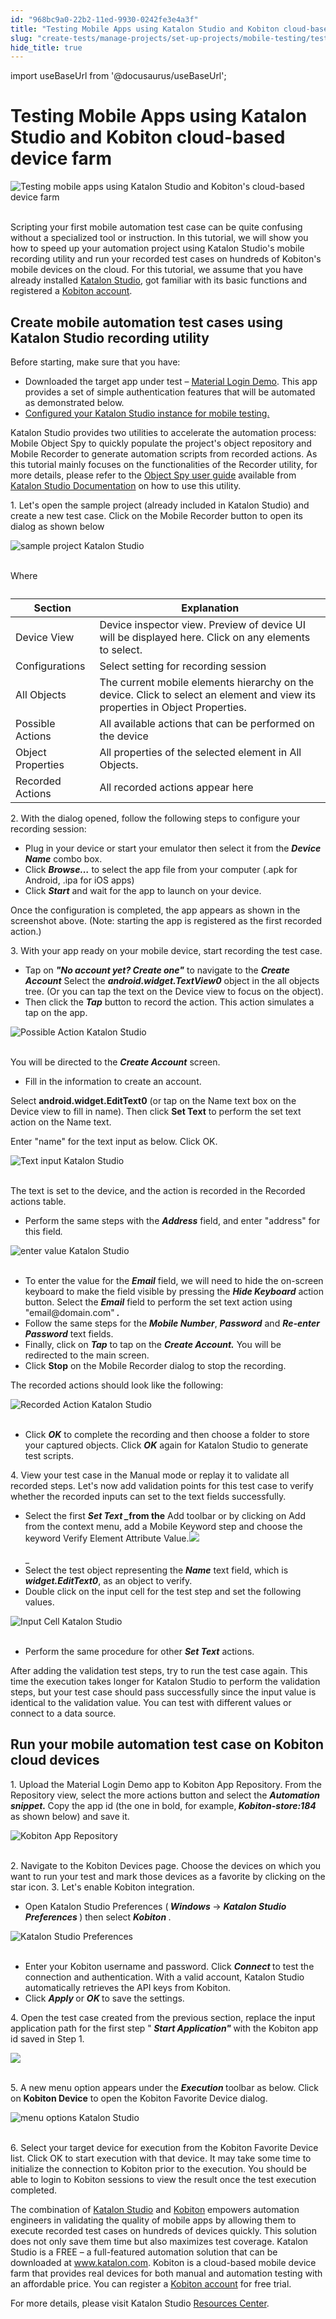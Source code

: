 ```yaml
---
id: "968bc9a0-22b2-11ed-9930-0242fe3e4a3f"
title: "Testing Mobile Apps using Katalon Studio and Kobiton cloud-based device farm"
slug: "create-tests/manage-projects/set-up-projects/mobile-testing/testing-mobile-apps-using-katalon-studio-and-kobiton-cloud-based-device-farm"
hide_title: true
---
```

import useBaseUrl from '@docusaurus/useBaseUrl';


# <a id="id" class="anchor_top_offset"/><a id="ariaid-title1" class="anchor_top_offset"/>Testing Mobile Apps using <span xmlns="http://www.w3.org/1999/xhtml" className="ph">Katalon Studio</span>  and Kobiton cloud-based device farm

<p xmlns="http://www.w3.org/1999/xhtml" className="p">   <img className="image" src={useBaseUrl("https://github.com/katalon-studio/docs-images/raw/master/katalon-studio/tutorials/testing_mobile_apps_using_katalon_studio_kobiton/QS_high-08-1024x509.png")} alt="Testing mobile apps using Katalon Studio and Kobiton's cloud-based device farm" /><br /><br /> </p> 
<p xmlns="http://www.w3.org/1999/xhtml" className="p">Scripting your first mobile automation test case can be quite   confusing without a specialized tool or instruction. In this   tutorial, we will show you how to speed up your automation project   using Katalon Studio's mobile recording utility and run your   recorded test cases on hundreds of Kobiton's mobile devices on the   cloud. For this tutorial, we assume that you have already installed   <a className="xref j-external-link" href="https://www.katalon.com/" target="_blank">Katalon Studio</a>, got familiar   with its basic functions and registered a <a className="xref j-external-link" href="https://kobiton.com/" target="_blank">Kobiton account</a>.</p> 

## <a id="id_1" class="anchor_top_offset"/>Create mobile automation test cases using Katalon Studio recording utility

<p xmlns="http://www.w3.org/1999/xhtml" className="p">Before starting, make sure that you have:</p> 
<ul xmlns="http://www.w3.org/1999/xhtml" className="ul"><li className="li">Downloaded the target app under test – <a className="xref j-external-link" href="https://github.com/katalon-studio/Material-Login-App-Test/blob/master/App%20Files/MaterialLoginExample.apk" target="_blank">Material Login Demo</a>. This app provides a set of simple authentication features that will be automated as demonstrated below.</li><li className="li"><a className="xref j-external-link" href="http://docs.katalon.com/display/KD/Kobiton+Integration" target="_blank">Configured your Katalon Studio instance for mobile testing.</a></li></ul> 
<p xmlns="http://www.w3.org/1999/xhtml" className="p">Katalon Studio provides two utilities to accelerate the automation process: Mobile Object Spy to quickly populate the project's object repository and Mobile Recorder to generate automation scripts from recorded actions. As this tutorial mainly focuses on the functionalities of the Recorder utility, for more details, please refer to the <a className="xref j-external-link" href="http://docs.katalon.com/display/KD/Spy+Object/" target="_blank">Object Spy user guide</a> available from <a className="xref j-external-link" href="http://docs.katalon.com/display/KD/Spy+Object/" target="_blank">Katalon Studio Documentation</a> on how to use this utility.</p> 
<p xmlns="http://www.w3.org/1999/xhtml" className="p">1. Let's open the sample project (already included in Katalon Studio) and create a new test case. Click on the Mobile Recorder button to open its dialog as shown below</p> 
<p xmlns="http://www.w3.org/1999/xhtml" className="p"><img className="image" src={useBaseUrl("https://github.com/katalon-studio/docs-images/raw/master/katalon-studio/tutorials/testing_mobile_apps_using_katalon_studio_kobiton/1.png")} alt="sample project Katalon Studio" /><br /><br /></p> 
<p xmlns="http://www.w3.org/1999/xhtml" className="p">Where</p> 
<table xmlns="http://www.w3.org/1999/xhtml" className="table anchor_top_offset" id="id_1__40c9aa31-098c-45d4-8a51-7bf347d3b27c"><caption /><thead className="thead"><tr className><th className="entry anchor_top_offset" id="id_1__40c9aa31-098c-45d4-8a51-7bf347d3b27c__entry__1">Section</th><th className="entry anchor_top_offset" id="id_1__40c9aa31-098c-45d4-8a51-7bf347d3b27c__entry__2">Explanation</th></tr></thead><tbody className="tbody"><tr className><td className="entry" headers="id_1__40c9aa31-098c-45d4-8a51-7bf347d3b27c__entry__1 id_1__40c9aa31-098c-45d4-8a51-7bf347d3b27c__entry__2 ">Device View</td><td className="entry" headers="id_1__40c9aa31-098c-45d4-8a51-7bf347d3b27c__entry__1 id_1__40c9aa31-098c-45d4-8a51-7bf347d3b27c__entry__2 ">Device inspector view. Preview of device UI will be displayed here. Click on any elements to select.</td></tr><tr className><td className="entry" headers="id_1__40c9aa31-098c-45d4-8a51-7bf347d3b27c__entry__1 id_1__40c9aa31-098c-45d4-8a51-7bf347d3b27c__entry__2 ">Configurations</td><td className="entry" headers="id_1__40c9aa31-098c-45d4-8a51-7bf347d3b27c__entry__1 id_1__40c9aa31-098c-45d4-8a51-7bf347d3b27c__entry__2 ">Select setting for recording session</td></tr><tr className><td className="entry" headers="id_1__40c9aa31-098c-45d4-8a51-7bf347d3b27c__entry__1 id_1__40c9aa31-098c-45d4-8a51-7bf347d3b27c__entry__2 ">All Objects</td><td className="entry" headers="id_1__40c9aa31-098c-45d4-8a51-7bf347d3b27c__entry__1 id_1__40c9aa31-098c-45d4-8a51-7bf347d3b27c__entry__2 ">The current mobile elements hierarchy on the device. Click to select an element and view its properties in Object Properties.</td></tr><tr className><td className="entry" headers="id_1__40c9aa31-098c-45d4-8a51-7bf347d3b27c__entry__1 id_1__40c9aa31-098c-45d4-8a51-7bf347d3b27c__entry__2 ">Possible Actions</td><td className="entry" headers="id_1__40c9aa31-098c-45d4-8a51-7bf347d3b27c__entry__1 id_1__40c9aa31-098c-45d4-8a51-7bf347d3b27c__entry__2 ">All available actions that can be performed on the device</td></tr><tr className><td className="entry" headers="id_1__40c9aa31-098c-45d4-8a51-7bf347d3b27c__entry__1 id_1__40c9aa31-098c-45d4-8a51-7bf347d3b27c__entry__2 ">Object Properties</td><td className="entry" headers="id_1__40c9aa31-098c-45d4-8a51-7bf347d3b27c__entry__1 id_1__40c9aa31-098c-45d4-8a51-7bf347d3b27c__entry__2 ">All properties of the selected element in All Objects.</td></tr><tr className><td className="entry" headers="id_1__40c9aa31-098c-45d4-8a51-7bf347d3b27c__entry__1 id_1__40c9aa31-098c-45d4-8a51-7bf347d3b27c__entry__2 ">Recorded Actions</td><td className="entry" headers="id_1__40c9aa31-098c-45d4-8a51-7bf347d3b27c__entry__1 id_1__40c9aa31-098c-45d4-8a51-7bf347d3b27c__entry__2 ">All recorded actions appear here</td></tr></tbody></table> 
<p xmlns="http://www.w3.org/1999/xhtml" className="p">2. With the dialog opened, follow the following steps to configure your recording session:</p> 
<ul xmlns="http://www.w3.org/1999/xhtml" className="ul"><li className="li">Plug in your device or start your emulator then select it from the <strong className="ph b"> <em className="ph i">Device Name</em></strong> combo box.</li><li className="li">Click <strong className="ph b"> <em className="ph i">Browse…</em></strong> to select the app file from your computer (.apk for Android, .ipa for iOS apps)</li><li className="li">Click <strong className="ph b"> <em className="ph i">Start</em></strong> and wait for the app to launch on your device.</li></ul> 
<p xmlns="http://www.w3.org/1999/xhtml" className="p">Once the configuration is completed, the app appears as shown in the screenshot above. (Note: starting the app is registered as the first recorded action.)</p> 
<p xmlns="http://www.w3.org/1999/xhtml" className="p">3. With your app ready on your mobile device, start recording the test case.</p> 
<ul xmlns="http://www.w3.org/1999/xhtml" className="ul"><li className="li">Tap on <strong className="ph b"> <em className="ph i">"No account yet? Create one"</em></strong> to navigate to the <strong className="ph b"> <em className="ph i">Create Account</em></strong> Select the <strong className="ph b"> <em className="ph i">android.widget.TextView0</em></strong> object in the all objects tree. (Or you can tap the text on the Device view to focus on the object).</li><li className="li">Then click the <strong className="ph b"> <em className="ph i">Tap</em></strong> button to record the action. This action simulates a tap on the app.</li></ul> 
<p xmlns="http://www.w3.org/1999/xhtml" className="p"><img className="image" src={useBaseUrl("https://github.com/katalon-studio/docs-images/raw/master/katalon-studio/tutorials/testing_mobile_apps_using_katalon_studio_kobiton/2.png")} alt="Possible Action Katalon Studio" /><br /><br /></p> 
<p xmlns="http://www.w3.org/1999/xhtml" className="p">You will be directed to the <strong className="ph b"> <em className="ph i">Create Account</em></strong> screen.</p> 
<ul xmlns="http://www.w3.org/1999/xhtml" className="ul"><li className="li">Fill in the information to create an account.</li></ul> 
<p xmlns="http://www.w3.org/1999/xhtml" className="p">Select <strong className="ph b">android.widget.EditText0</strong> (or tap on the Name text box on the Device view to fill in name). Then click <strong className="ph b">Set Text</strong> to perform the set text action on the Name text.</p> 
<p xmlns="http://www.w3.org/1999/xhtml" className="p">Enter "name" for the text input as below. Click OK.</p> 
<p xmlns="http://www.w3.org/1999/xhtml" className="p"><img className="image" src={useBaseUrl("https://github.com/katalon-studio/docs-images/raw/master/katalon-studio/tutorials/testing_mobile_apps_using_katalon_studio_kobiton/3.png")} alt="Text input Katalon Studio" /><br /><br /></p> 
<p xmlns="http://www.w3.org/1999/xhtml" className="p">The text is set to the device, and the action is recorded in the Recorded actions table.</p> 
<ul xmlns="http://www.w3.org/1999/xhtml" className="ul"><li className="li">Perform the same steps with the <strong className="ph b"> <em className="ph i">Address</em></strong> field, and enter "address" for this field<em className="ph i">.</em> </li></ul> 
<p xmlns="http://www.w3.org/1999/xhtml" className="p"><img className="image" src={useBaseUrl("https://github.com/katalon-studio/docs-images/raw/master/katalon-studio/tutorials/testing_mobile_apps_using_katalon_studio_kobiton/4.1-300x258.png")} alt="enter value Katalon Studio" /><br /><br /></p> 
<ul xmlns="http://www.w3.org/1999/xhtml" className="ul"><li className="li">To enter the value for the <strong className="ph b"> <em className="ph i">Email</em></strong> field, we will need to hide the on-screen keyboard to make the field visible by pressing the <strong className="ph b"> <em className="ph i">Hide Keyboard</em></strong> action button. Select the <strong className="ph b"> <em className="ph i">Email</em></strong> field to perform the set text action using "email@domain.com"<strong className="ph b"> <em className="ph i">.</em></strong> </li><li className="li">Follow the same steps for the <strong className="ph b"> <em className="ph i">Mobile Number</em></strong>, <strong className="ph b"> <em className="ph i">Password</em></strong> and <strong className="ph b"> <em className="ph i">Re-enter Password</em></strong> text fields.</li><li className="li">Finally, click on <strong className="ph b"> <em className="ph i">Tap</em></strong> to tap on the <strong className="ph b"> <em className="ph i">Create Account.</em></strong> You will be redirected to the main screen.</li><li className="li">Click <strong className="ph b">Stop</strong> on the Mobile Recorder dialog to stop the recording.</li></ul> 
<p xmlns="http://www.w3.org/1999/xhtml" className="p">The recorded actions should look like the following:</p> 
<p xmlns="http://www.w3.org/1999/xhtml" className="p"><img className="image" src={useBaseUrl("https://github.com/katalon-studio/docs-images/raw/master/katalon-studio/tutorials/testing_mobile_apps_using_katalon_studio_kobiton/5.png")} alt="Recorded Action Katalon Studio" /><br /><br /></p> 
<ul xmlns="http://www.w3.org/1999/xhtml" className="ul"><li className="li">Click <strong className="ph b"><em className="ph i">OK</em></strong> to complete the recording and then choose a folder to store your captured objects. Click <strong className="ph b"> <em className="ph i">OK</em></strong> again for Katalon Studio to generate test scripts.</li></ul> 
<p xmlns="http://www.w3.org/1999/xhtml" className="p">4. View your test case in the Manual mode or replay it to validate all recorded steps. Let's now add validation points for this test case to verify whether the recorded inputs can set to the text fields successfully.</p> 
<ul xmlns="http://www.w3.org/1999/xhtml" className="ul"><li className="li">Select the first <strong className="ph b"> <em className="ph i">Set Text _</em>from the</strong> Add toolbar or by clicking on Add from the context menu, add a Mobile Keyword step and choose the keyword Verify Element Attribute Value.<img className="image" src={useBaseUrl("https://github.com/katalon-studio/docs-images/raw/master/katalon-studio/tutorials/testing_mobile_apps_using_katalon_studio_kobiton/new-test-case.png")} /><br /><br />_</li><li className="li">Select the test object representing the <strong className="ph b"> <em className="ph i">Name</em></strong> text field, which is <strong className="ph b"> <em className="ph i">widget.EditText0</em></strong>, as an object to verify.</li><li className="li">Double click on the input cell for the test step and set the following values.</li></ul> 
<p xmlns="http://www.w3.org/1999/xhtml" className="p"><img className="image" src={useBaseUrl("https://github.com/katalon-studio/docs-images/raw/master/katalon-studio/tutorials/testing_mobile_apps_using_katalon_studio_kobiton/6.png")} alt="Input Cell Katalon Studio" /><br /><br /></p> 
<ul xmlns="http://www.w3.org/1999/xhtml" className="ul"><li className="li">Perform the same procedure for other <strong className="ph b"> <em className="ph i">Set Text</em></strong> actions.</li></ul> 
<p xmlns="http://www.w3.org/1999/xhtml" className="p">After adding the validation test steps, try to run the test case again. This time the execution takes longer for Katalon Studio to perform the validation steps, but your test case should pass successfully since the input value is identical to the validation value. You can test with different values or connect to a data source.</p> 

## <a id="id_2" class="anchor_top_offset"/>Run your mobile automation test case on Kobiton cloud         devices      

<p xmlns="http://www.w3.org/1999/xhtml" className="p">1. Upload the Material Login Demo app to Kobiton App Repository.   From the Repository view, select the more actions button and select   the <strong className="ph b">     <em className="ph i">Automation snippet.</em>   </strong> Copy the app id   (the one in bold, for example,<strong className="ph b">     <em className="ph i">Kobiton-store:184</em>   </strong> as shown below) and   save it.</p> 
<p xmlns="http://www.w3.org/1999/xhtml" className="p">   <img className="image" src={useBaseUrl("https://github.com/katalon-studio/docs-images/raw/master/katalon-studio/tutorials/testing_mobile_apps_using_katalon_studio_kobiton/7-300x196.png")} alt="Kobiton App Repository" /><br /><br /></p> 
<p xmlns="http://www.w3.org/1999/xhtml" className="p">2. Navigate to the Kobiton Devices   page. Choose the devices on which you want to run your test and   mark those devices as a favorite by clicking on the star icon. 3.   Let's enable Kobiton integration.</p> 
<ul xmlns="http://www.w3.org/1999/xhtml" className="ul"><li className="li">Open Katalon Studio Preferences     (<strong className="ph b">       <em className="ph i">Windows</em>     </strong> -&gt; <strong className="ph b">       <em className="ph i">Katalon Studio         Preferences</em>     </strong>) then select     <strong className="ph b">       <em className="ph i">Kobiton</em>     </strong>.</li></ul> 
<p xmlns="http://www.w3.org/1999/xhtml" className="p">   <img className="image" src={useBaseUrl("https://github.com/katalon-studio/docs-images/raw/master/katalon-studio/tutorials/testing_mobile_apps_using_katalon_studio_kobiton/8.png")} alt="Katalon Studio Preferences" /><br /><br /> </p> 
<ul xmlns="http://www.w3.org/1999/xhtml" className="ul"><li className="li">Enter your Kobiton username and password. Click     <strong className="ph b">       <em className="ph i">Connect</em>     </strong> to test the connection and     authentication. With a valid account, Katalon Studio automatically     retrieves the API keys from Kobiton.</li><li className="li">Click <strong className="ph b">       <em className="ph i">Apply</em>     </strong> or     <strong className="ph b">       <em className="ph i">OK</em>     </strong> to save the settings.</li></ul> 
<p xmlns="http://www.w3.org/1999/xhtml" className="p">4. Open the test case created from the previous section, replace   the input application path for the first step "<strong className="ph b">     <em className="ph i">Start       Application"</em>   </strong> with the Kobiton app id saved in Step   1.</p> 
<p xmlns="http://www.w3.org/1999/xhtml" className="p">   <img className="image" src={useBaseUrl("https://github.com/katalon-studio/docs-images/raw/master/katalon-studio/tutorials/testing_mobile_apps_using_katalon_studio_kobiton/tests-explorer.png")} /><br /><br /> </p> 
<p xmlns="http://www.w3.org/1999/xhtml" className="p">5. A new menu option appears under   the <strong className="ph b">     <em className="ph i">Execution</em>   </strong> toolbar as below.   Click on <strong className="ph b">Kobiton Device</strong> to open the   Kobiton Favorite Device dialog.</p> 
<p xmlns="http://www.w3.org/1999/xhtml" className="p">   <img className="image" src={useBaseUrl("https://github.com/katalon-studio/docs-images/raw/master/katalon-studio/tutorials/testing_mobile_apps_using_katalon_studio_kobiton/9-200x300.png")} alt="menu options Katalon Studio" /><br /><br /> </p> 
<p xmlns="http://www.w3.org/1999/xhtml" className="p">6. Select your target device for execution from the Kobiton   Favorite Device list. Click OK to start execution with that device.   It may take some time to initialize the connection to Kobiton prior   to the execution. You should be able to login to Kobiton sessions   to view the result once the test execution completed.</p> 
<p xmlns="http://www.w3.org/1999/xhtml" className="p">The combination of <a className="xref j-external-link" href="https://www.katalon.com" target="_blank">Katalon     Studio</a> and <a className="xref j-external-link" href="https://kobiton.com" target="_blank">Kobiton</a> empowers   automation engineers in validating the quality of mobile apps by   allowing them to execute recorded test cases on hundreds of devices   quickly. This solution does not only save them time but also   maximizes test coverage. Katalon Studio is a FREE – a   full-featured automation solution that can be downloaded at <a className="xref j-external-link" href="https://www.katalon.com" target="_blank">www.katalon.com</a>. Kobiton is a   cloud-based mobile device farm that provides real devices for both   manual and automation testing with an affordable price. You can   register a <a className="xref j-external-link" href="https://kobiton.com" target="_blank">Kobiton account</a> for   free trial.</p> 
<p xmlns="http://www.w3.org/1999/xhtml" className="p">For more details, please visit Katalon Studio <a className="xref j-external-link" href="https://katalon.com/resources-center/blog" target="_blank">Resources     Center</a>.</p> 
